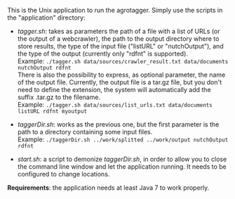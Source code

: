 This is the Unix application to run the agrotagger. Simply use the scripts in the "application" directory:

- *tagger.sh*: takes as parameters the path of a file with a list of URLs (or the output of a webcrawler), the path to the output directory where to store results, the type of the input file ("listURL" or "nutchOutput"), and the type of the output (currently only "rdfnt" is supported).  
Example: ``./tagger.sh data/sources/crawler_result.txt data/documents nutchOutput rdfnt``  
There is also the possibility to express, as optional parameter, the name of the output file. Currently, the output file is a tar.gz file, but you don't need to define the extension, the system will automatically add the suffix .tar.gz to the filename.  
Example: ``./tagger.sh data/sources/list_urls.txt data/documents listURL rdfnt myoutput``  

- *taggerDir.sh*: works as the previous one, but the first parameter is the path to a directory containing some input files.  
Example: ``./taggerDir.sh ../work/splitted ../work/output nutchOutput rdfnt``
	
- *start.sh*: a script to demonize *taggerDir.sh*, in order to allow you to close the command line window and let the application running. It needs to be configured to change locations.  

**Requirements**: the application needs at least Java 7 to work properly.
